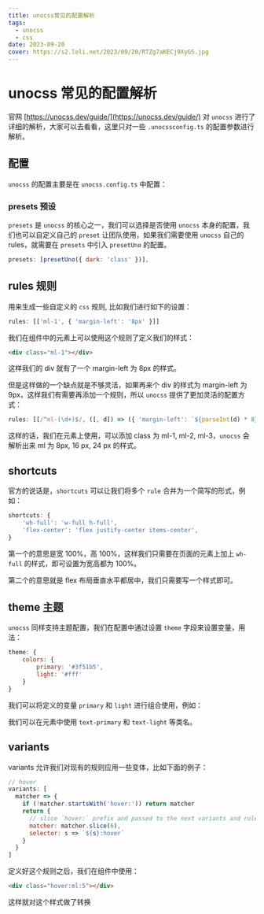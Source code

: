 ```yaml
---
title: unocss常见的配置解析
tags:
  - unocss
  - css
date: 2023-09-20
cover: https://s2.loli.net/2023/09/20/RTZg7aKECj9XyGS.jpg
---
```


# unocss 常见的配置解析

官网 [https://unocss.dev/guide/](https://unocss.dev/guide/) 对 `unocss` 进行了详细的解析，大家可以去看看，这里只对一些 `.unocssconfig.ts` 的配置参数进行解析。

## 配置

`unocss` 的配置主要是在 `unocss.config.ts` 中配置：

### presets 预设

`presets` 是 `unocss` 的核心之一，我们可以选择是否使用 `unocss` 本身的配置，我们也可以自定义自己的 `preset` 让团队使用，如果我们需要使用 `unocss` 自己的 rules，就需要在 `presets` 中引入 `presetUno` 的配置。

```js
presets: [presetUno({ dark: 'class' })],
```

## rules 规则

用来生成一些自定义的 `css` 规则, 比如我们进行如下的设置：

```js
rules: [['ml-1', { 'margin-left': '8px' }]]
```

我们在组件中的元素上可以使用这个规则了定义我们的样式：

```html
<div class="ml-1"></div>
```

这样我们的 div 就有了一个 margin-left 为 8px 的样式。

但是这样做的一个缺点就是不够灵活，如果再来个 div 的样式为 margin-left 为 9px，这样我们有需要再添加一个规则，所以 `unocss` 提供了更加灵活的配置方式：

```js
rules: [[/^ml-(\d+)$/, ([, d]) => ({ 'margin-left': `${parseInt(d) * 8}px` })]]
```

这样的话，我们在元素上使用，可以添加 class 为 ml-1, ml-2, ml-3，`unocss` 会解析出来 ml 为 8px, 16 px, 24 px 的样式。

## shortcuts

官方的说话是，`shortcuts` 可以让我们将多个 `rule` 合并为一个简写的形式，例如：

```js
shortcuts: {
    'wh-full': 'w-full h-full',
    'flex-center': 'flex justify-center items-center',
}
```

第一个的意思是宽 100%，高 100%，这样我们只需要在页面的元素上加上 `wh-full` 的样式，即可设置为宽高都为 100%。

第二个的意思就是 flex 布局垂直水平都居中，我们只需要写一个样式即可。

## theme 主题

`unocss` 同样支持主题配置，我们在配置中通过设置 `theme` 字段来设置变量，用法：

```js
theme: {
    colors: {
        primary: '#3f51b5',
        light: '#fff'
    }
}
```

我们可以将定义的变量 `primary` 和 `light` 进行组合使用，例如：

我们可以在元素中使用 `text-primary` 和 `text-light` 等类名。

## variants

variants 允许我们对现有的规则应用一些变体，比如下面的例子：

```js
// hover
variants: [
  matcher => {
    if (!matcher.startsWith('hover:')) return matcher
    return {
      // slice `hover:` prefix and passed to the next variants and rules
      matcher: matcher.slice(6),
      selector: s => `${s}:hover`
    }
  }
]
```

定义好这个规则之后，我们在组件中使用：

```html
<div class="hover:ml:5"></div>
```

这样就对这个样式做了转换
